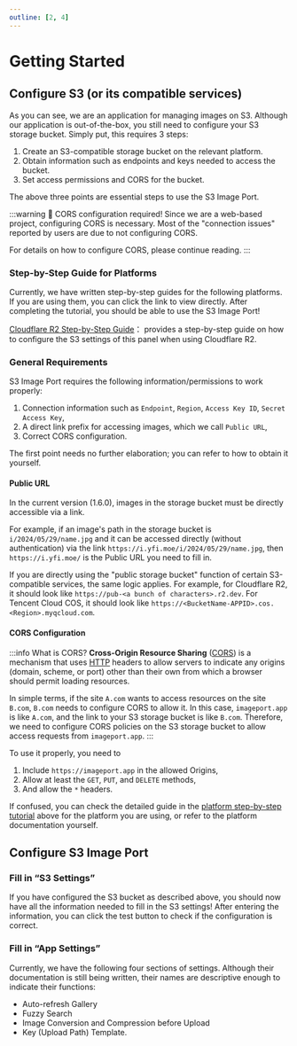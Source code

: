 ```yaml
---
outline: [2, 4]
---
```


# Getting Started

## Configure S3 (or its compatible services)

As you can see, we are an application for managing images on S3. Although our application is out-of-the-box, you still need to configure your S3 storage bucket. Simply put, this requires 3 steps:

1. Create an S3-compatible storage bucket on the relevant platform.
2. Obtain information such as endpoints and keys needed to access the bucket.
3. Set access permissions and CORS for the bucket.

The above three points are essential steps to use the S3 Image Port.

:::warning :red_circle: CORS configuration required!
Since we are a web-based project, configuring CORS is necessary. Most of the "connection issues" reported by users are due to not configuring CORS.

For details on how to configure CORS, please continue reading.
:::

### Step-by-Step Guide for Platforms

Currently, we have written step-by-step guides for the following platforms. If you are using them, you can click the link to view directly. After completing the tutorial, you should be able to use the S3 Image Port!

[Cloudflare R2 Step-by-Step Guide](/guide/for-cloudflare-r2)： provides a step-by-step guide on how to configure the S3 settings of this panel when using Cloudflare R2.

### General Requirements

S3 Image Port requires the following information/permissions to work properly:

1. Connection information such as `Endpoint`, `Region`, `Access Key ID`, `Secret Access Key`,
2. A direct link prefix for accessing images, which we call `Public URL`,
3. Correct CORS configuration.

The first point needs no further elaboration; you can refer to how to obtain it yourself.

#### Public URL

In the current version (1.6.0), images in the storage bucket must be directly accessible via a link.

For example, if an image's path in the storage bucket is `i/2024/05/29/name.jpg` and it can be accessed directly (without authentication) via the link `https://i.yfi.moe/i/2024/05/29/name.jpg`, then `https://i.yfi.moe/` is the Public URL you need to fill in.

If you are directly using the "public storage bucket" function of certain S3-compatible services, the same logic applies. For example, for Cloudflare R2, it should look like `https://pub-<a bunch of characters>.r2.dev`. For Tencent Cloud COS, it should look like `https://<BucketName-APPID>.cos.<Region>.myqcloud.com`.

#### CORS Configuration

:::info What is CORS?
**Cross-Origin Resource Sharing** ([CORS](https://developer.mozilla.org/en-US/docs/Glossary/CORS)) is a mechanism that uses [HTTP](https://developer.mozilla.org/en-US/docs/Glossary/HTTP) headers to allow servers to indicate any origins (domain, scheme, or port) other than their own from which a browser should permit loading resources.

In simple terms, if the site `A.com` wants to access resources on the site `B.com`, `B.com` needs to configure CORS to allow it. In this case, `imageport.app` is like `A.com`, and the link to your S3 storage bucket is like `B.com`. Therefore, we need to configure CORS policies on the S3 storage bucket to allow access requests from `imageport.app`.
:::

To use it properly, you need to

1. Include `https://imageport.app` in the allowed Origins,
2. Allow at least the `GET`, `PUT`, and `DELETE` methods,
3. And allow the `*` headers.

If confused, you can check the detailed guide in the [platform step-by-step tutorial](#step-by-step-guide-for-platforms) above for the platform you are using, or refer to the platform documentation yourself.

## Configure S3 Image Port

### Fill in “S3 Settings”

If you have configured the S3 bucket as described above, you should now have all the information needed to fill in the S3 settings! After entering the information, you can click the test button to check if the configuration is correct.

### Fill in “App Settings”

Currently, we have the following four sections of settings. Although their documentation is still being written, their names are descriptive enough to indicate their functions:

- Auto-refresh Gallery
- Fuzzy Search
- Image Conversion and Compression before Upload
- Key (Upload Path) Template.
